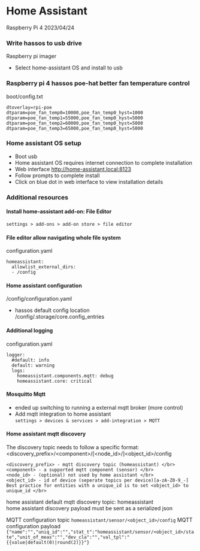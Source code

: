 # Home Assistant
Raspberry Pi 4
2023/04/24

### Write hassos to usb drive
Raspberry pi imager
  - Select home-assistant OS and install to usb

### Raspberry pi 4 hassos poe-hat better fan temperature control
boot/config.txt
```
dtoverlay=rpi-poe
dtparam=poe_fan_temp0=10000,poe_fan_temp0_hyst=1000
dtparam=poe_fan_temp1=55000,poe_fan_temp0_hyst=5000
dtparam=poe_fan_temp2=60000,poe_fan_temp0_hyst=5000
dtparam=poe_fan_temp3=65000,poe_fan_temp0_hyst=5000
```

### Home assistant OS setup
  - Boot usb
  - Home assistant OS requires internet connection to complete installation
  - Web interface http://home-assistant.local:8123
  - Follow prompts to complete install
  - Click on blue dot in web interface to view installation details
  
### Additional resources
#### Install home-assistant add-on: File Editor
```settings > add-ons > add-on store > file editor```
</br>
  
#### File editor allow navigating whole file system
configuration.yaml
```
homeassistant:
  allowlist_external_dirs:
  - /config 
```

#### Home assistant configuration
/config/configuration.yaml
  - hassos default config location </br>
  /config/.storage/core.config_entries

#### Additional logging
configuration.yaml
```
logger:
  #default: info
  default: warning  
  logs:  
    homeassistant.components.mqtt: debug
    homeassistant.core: critical
```

#### Mosquitto Mqtt
  - ended up switching to running a external mqtt broker (more control)
  - Add mqtt integration to home assistant </br>
  ```settings > devices & services > add-integration > MQTT```
  
#### Home assistant mqtt discovery
The discovery topic needs to follow a specific format: </br>
<discovery_prefix>/\<component>/[<node_id>/]<object_id>/config
```
<discovery_prefix> - mqtt discovery topic (homeassistant) </br>
<component> - a supported mqtt component (sensor) </br>
<node_id> - (optional) not used by home assistant </br>
<object_id> - id of device (seperate topics per device)[a-zA-Z0-9_-] Best practice for entities with a unique_id is to set <object_id> to unique_id </br>
```

home assistant default mqtt discovery topic: homeassistant </br>
home assistant discovery payload must be sent as a serialized json </br>

MQTT configuration topic
```homeassistant/sensor/<object_id>/config```
MQTT configuration payload
```{"name":"","uniq_id":"","stat_t":"homeassistant/sensor/<object_id>/state","unit_of_meas":"","dev_cla":"","val_tpl":"{{value|default(0)|round(2)}}"}```

